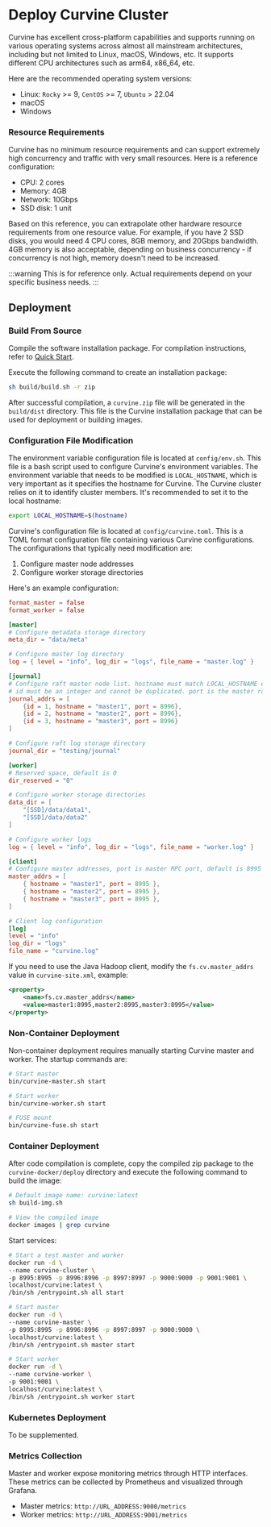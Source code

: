 # Deploy Curvine Cluster

Curvine has excellent cross-platform capabilities and supports running on various operating systems across almost all mainstream architectures, including but not limited to Linux, macOS, Windows, etc. It supports different CPU architectures such as arm64, x86_64, etc.

Here are the recommended operating system versions:
- Linux: `Rocky` >= 9, `CentOS` >= 7, `Ubuntu` > 22.04
- macOS
- Windows

### Resource Requirements

Curvine has no minimum resource requirements and can support extremely high concurrency and traffic with very small resources. Here is a reference configuration:
- CPU: 2 cores
- Memory: 4GB
- Network: 10Gbps
- SSD disk: 1 unit

Based on this reference, you can extrapolate other hardware resource requirements from one resource value.
For example, if you have 2 SSD disks, you would need 4 CPU cores, 8GB memory, and 20Gbps bandwidth. 4GB memory is also acceptable, depending on business concurrency - if concurrency is not high, memory doesn't need to be increased.

:::warning
This is for reference only. Actual requirements depend on your specific business needs.
:::

## Deployment

### Build From Source

Compile the software installation package. For compilation instructions, refer to [Quick Start](01-quick-start.md).

Execute the following command to create an installation package:
```bash
sh build/build.sh -r zip
```
After successful compilation, a `curvine.zip` file will be generated in the `build/dist` directory. This file is the Curvine installation package that can be used for deployment or building images.

### Configuration File Modification

The environment variable configuration file is located at `config/env.sh`. This file is a bash script used to configure Curvine's environment variables.
The environment variable that needs to be modified is `LOCAL_HOSTNAME`, which is very important as it specifies the hostname for Curvine. The Curvine cluster relies on it to identify cluster members.
It's recommended to set it to the local hostname:
```bash
export LOCAL_HOSTNAME=$(hostname)
```

Curvine's configuration file is located at `config/curvine.toml`. This is a TOML format configuration file containing various Curvine configurations. The configurations that typically need modification are:
1. Configure master node addresses
2. Configure worker storage directories

Here's an example configuration:
```toml
format_master = false
format_worker = false

[master]
# Configure metadata storage directory
meta_dir = "data/meta"

# Configure master log directory
log = { level = "info", log_dir = "logs", file_name = "master.log" }

[journal]
# Configure raft master node list. hostname must match LOCAL_HOSTNAME environment variable, otherwise master nodes cannot be identified.
# id must be an integer and cannot be duplicated. port is the master raft port, default is 8996
journal_addrs = [
    {id = 1, hostname = "master1", port = 8996},
    {id = 2, hostname = "master2", port = 8996},
    {id = 3, hostname = "master3", port = 8996}
]

# Configure raft log storage directory
journal_dir = "testing/journal"

[worker]
# Reserved space, default is 0
dir_reserved = "0"

# Configure worker storage directories
data_dir = [
    "[SSD]/data/data1",
    "[SSD]/data/data2"
]

# Configure worker logs
log = { level = "info", log_dir = "logs", file_name = "worker.log" }

[client]
# Configure master addresses, port is master RPC port, default is 8995
master_addrs = [
    { hostname = "master1", port = 8995 },
    { hostname = "master2", port = 8995 },
    { hostname = "master3", port = 8995 },
]

# Client log configuration
[log]
level = "info"
log_dir = "logs"
file_name = "curvine.log"
```

If you need to use the Java Hadoop client, modify the `fs.cv.master_addrs` value in `curvine-site.xml`, example:
```xml
<property>
    <name>fs.cv.master_addrs</name>
    <value>master1:8995,master2:8995,master3:8995</value>
</property>
```

### Non-Container Deployment

Non-container deployment requires manually starting Curvine master and worker. The startup commands are:
```bash
# Start master
bin/curvine-master.sh start

# Start worker
bin/curvine-worker.sh start

# FUSE mount
bin/curvine-fuse.sh start
```

### Container Deployment

After code compilation is complete, copy the compiled zip package to the `curvine-docker/deploy` directory and execute the following command to build the image:
```bash
# Default image name: curvine:latest
sh build-img.sh

# View the compiled image
docker images | grep curvine
```

Start services:
```bash
# Start a test master and worker
docker run -d \
--name curvine-cluster \
-p 8995:8995 -p 8996:8996 -p 8997:8997 -p 9000:9000 -p 9001:9001 \
localhost/curvine:latest \
/bin/sh /entrypoint.sh all start

# Start master
docker run -d \
--name curvine-master \
-p 8995:8995 -p 8996:8996 -p 8997:8997 -p 9000:9000 \
localhost/curvine:latest \
/bin/sh /entrypoint.sh master start

# Start worker
docker run -d \
--name curvine-worker \
-p 9001:9001 \
localhost/curvine:latest \
/bin/sh /entrypoint.sh worker start
```

### Kubernetes Deployment

To be supplemented.

### Metrics Collection

Master and worker expose monitoring metrics through HTTP interfaces. These metrics can be collected by Prometheus and visualized through Grafana.

- Master metrics: `http://URL_ADDRESS:9000/metrics`
- Worker metrics: `http://URL_ADDRESS:9001/metrics`
